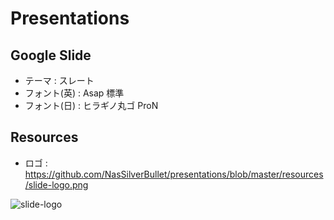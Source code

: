 # Presentations

## Google Slide

- テーマ : スレート
- フォント(英) : Asap 標準
- フォント(日) : ヒラギノ丸ゴ ProN

## Resources

- ロゴ : https://github.com/NasSilverBullet/presentations/blob/master/resources/slide-logo.png

![slide-logo](resources/slide-logo.jpg)
